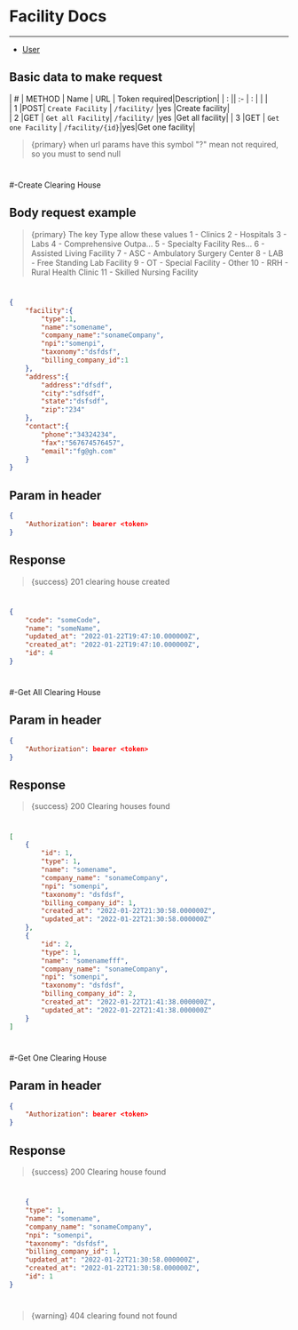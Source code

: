 # Facility Docs

---

- [User](#section-2)

<a name="section-2"></a>
## Basic data to make request


| # | METHOD   | Name             | URL                     | Token required|Description|
| : ||   :-                 |  :                      |               |                    |  
| 1 |POST| `Create Facility`          | `/facility/`               |yes             |Create facility|         
| 2 |GET | `Get all Facility`| `/facility/`        |yes            |Get all facility|
| 3 |GET | `Get one Facility`          | `/facility/{id}`|yes|Get one facility|



>{primary} when url params have this symbol "?" mean not required, so you must to send null


# 

#-Create Clearing House

<a name="section-3"></a>
## Body request example

>{primary} The key Type allow these values
1 - Clinics
2 - Hospitals
3 - Labs
4 - Comprehensive Outpa...
5 - Specialty Facility Res...
6 - Assisted Living Facility
7 - ASC - Ambulatory Surgery Center
8 - LAB - Free Standing Lab Facility
9 - OT - Special Facility - Other
10 - RRH - Rural Health Clinic
11 - Skilled Nursing Facility




#

```json
{
    "facility":{
        "type":1,
        "name":"somename",
        "company_name":"sonameCompany",
        "npi":"somenpi",
        "taxonomy":"dsfdsf",
        "billing_company_id":1
    },
    "address":{
        "address":"dfsdf",
        "city":"sdfsdf",
        "state":"dsfsdf",
        "zip":"234"
    },
    "contact":{
        "phone":"34324234",
        "fax":"567674576457",
        "email":"fg@gh.com"
    }
}
```

## Param in header

```json
{
    "Authorization": bearer <token>
}
```

## Response

> {success} 201 clearing house created


#

```json
{
    "code": "someCode",
    "name": "someName",
    "updated_at": "2022-01-22T19:47:10.000000Z",
    "created_at": "2022-01-22T19:47:10.000000Z",
    "id": 4
}
```


# 

#-Get All Clearing House


## Param in header

```json
{
    "Authorization": bearer <token>
}
```

## Response

> {success} 200 Clearing houses found

#

```json
[
    {
        "id": 1,
        "type": 1,
        "name": "somename",
        "company_name": "sonameCompany",
        "npi": "somenpi",
        "taxonomy": "dsfdsf",
        "billing_company_id": 1,
        "created_at": "2022-01-22T21:30:58.000000Z",
        "updated_at": "2022-01-22T21:30:58.000000Z"
    },
    {
        "id": 2,
        "type": 1,
        "name": "somenamefff",
        "company_name": "sonameCompany",
        "npi": "somenpi",
        "taxonomy": "dsfdsf",
        "billing_company_id": 2,
        "created_at": "2022-01-22T21:41:38.000000Z",
        "updated_at": "2022-01-22T21:41:38.000000Z"
    }
]
```



#




#-Get One Clearing House


## Param in header

```json
{
    "Authorization": bearer <token>
}
```

## Response

> {success} 200 Clearing house found

#

```json
    {
    "type": 1,
    "name": "somename",
    "company_name": "sonameCompany",
    "npi": "somenpi",
    "taxonomy": "dsfdsf",
    "billing_company_id": 1,
    "updated_at": "2022-01-22T21:30:58.000000Z",
    "created_at": "2022-01-22T21:30:58.000000Z",
    "id": 1
}
```


#

>{warning} 404 clearing found not found
